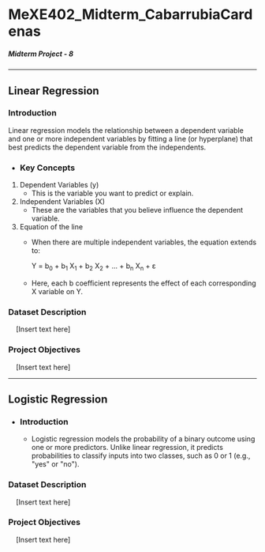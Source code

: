 # MeXE402_Midterm_CabarrubiaCardenas
##### Midterm Project - 8
---
## Linear Regression
### Introduction
Linear regression models the relationship between a dependent variable and one or more independent variables by fitting a line (or hyperplane) that best predicts the dependent variable from the independents.
* ### Key Concepts
1. Dependent Variables (y)
   * This is the variable you want to predict or explain.
2. Independent Variables (X)
   * These are the variables that you believe influence the dependent variable.
3. Equation of the line
   * When there are multiple independent variables, the equation extends to:
     
     Y = b<sub>0</sub> + b<sub>1</sub> X<sub>1</sub> + b<sub>2</sub> X<sub>2</sub> + ... + b<sub>n</sub> X<sub>n</sub> + ε
   * Here, each b coefficient represents the effect of each corresponding X variable on Y.



### Dataset Description
&nbsp; &nbsp; [Insert text here]

### Project Objectives
&nbsp; &nbsp; [Insert text here]

--- 

## Logistic Regression
* ### Introduction
   * Logistic regression models the probability of a binary outcome using one or more predictors. Unlike linear regression, it predicts probabilities to classify inputs into two classes, such as 0 or 1 (e.g., "yes" or "no"). 

### Dataset Description
&nbsp; &nbsp; [Insert text here]

### Project Objectives
&nbsp; &nbsp; [Insert text here]
